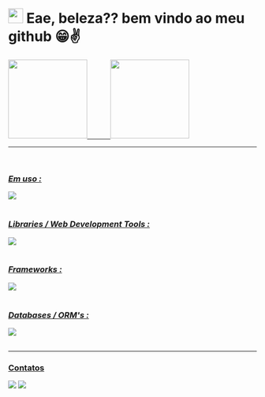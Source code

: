 #  <img height="30em" src="https://upload.wikimedia.org/wikipedia/commons/b/bf/Front-end-logo-color%402x.png"/> Eae, beleza?? bem vindo ao meu github 😁✌

 <div>
  <a href="https://github.com/CarlosMagnani">
  <img height="160em" src="https://github-readme-stats.vercel.app/api?username=CarlosMagnani&show_icons=true&theme=radical&include_all_commits=true&count_private=true"/>
  &nbsp&nbsp&nbsp&nbsp&nbsp&nbsp&nbsp&nbsp&nbsp&nbsp
  <img height="160em" src="https://github-readme-stats.vercel.app/api/top-langs/?username=CarlosMagnani&layout=compact&langs_count=16&theme=radical&hide=vb"/>
    </div><hr/>

  
  <div>

  </div>    
  
 <div style="display: inline_block"><br>

### *Em uso :* 
<img src="https://skillicons.dev/icons?i=js,typescript,vuejs,
          nodejs,expressjs,prisma,postgresql,sqlite"/>
<br><br>

### *Libraries / Web Development Tools :*

<img src="https://skillicons.dev/icons?i=,react,styledcomponents" />
<br><br>

### *Frameworks :*

<img src="https://skillicons.dev/icons?i=nextjs,nodejs,vue,nuxt" />
<br><br>

### *Databases / ORM's :*

<img src="https://skillicons.dev/icons?i=prisma,postgresql,mongodb,sqlite" />
<br><br>

 </div> <hr/>
 
 ### Contatos
  <div> 
  <a href="https://www.linkedin.com/in/carlos-magnani/" target="_blank"><img src="https://img.shields.io/badge/-LinkedIn-%230077B5?style=for-the-badge&logo=linkedin&logoColor=white" target="_blank"></a> 
  <a href = "mailto:carlosdsmagnani@gmail.com"><img src="https://img.shields.io/badge/-Email-%23333?style=for-the-badge&logo=gmail&logoColor=white" target="_blank"></a>
</div>
